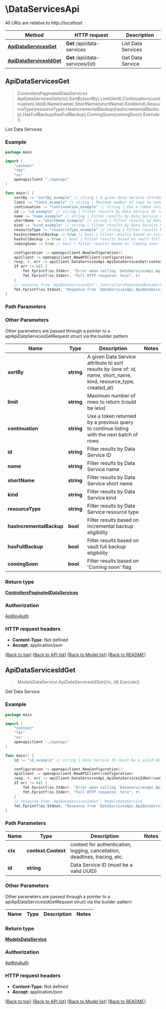 # \DataServicesApi

All URIs are relative to *http://localhost*

Method | HTTP request | Description
------------- | ------------- | -------------
[**ApiDataServicesGet**](DataServicesApi.md#ApiDataServicesGet) | **Get** /api/data-services | List Data Services
[**ApiDataServicesIdGet**](DataServicesApi.md#ApiDataServicesIdGet) | **Get** /api/data-services/{id} | Get Data Service



## ApiDataServicesGet

> ControllersPaginatedDataServices ApiDataServicesGet(ctx).SortBy(sortBy).Limit(limit).Continuation(continuation).Id(id).Name(name).ShortName(shortName).Kind(kind).ResourceType(resourceType).HasIncrementalBackup(hasIncrementalBackup).HasFullBackup(hasFullBackup).ComingSoon(comingSoon).Execute()

List Data Services



### Example

```go
package main

import (
    "context"
    "fmt"
    "os"
    openapiclient "./openapi"
)

func main() {
    sortBy := "sortBy_example" // string | A given Data Service attribute to sort results by (one of: id, name, short_name, kind, resource_type, created_at) (optional)
    limit := "limit_example" // string | Maximum number of rows to return (could be less) (optional)
    continuation := "continuation_example" // string | Use a token returned by a previous query to continue listing with the next batch of rows (optional)
    id := "id_example" // string | Filter results by Data Service ID (optional)
    name := "name_example" // string | Filter results by Data Service name (optional)
    shortName := "shortName_example" // string | Filter results by Data Service short name (optional)
    kind := "kind_example" // string | Filter results by Data Service kind (optional)
    resourceType := "resourceType_example" // string | Filter results by Data Service resource type (optional)
    hasIncrementalBackup := true // bool | Filter results based on incremental backup eligibility (optional)
    hasFullBackup := true // bool | Filter results based on vault full backup eligibility (optional)
    comingSoon := true // bool | Filter results based on 'Coming soon' flag (optional)

    configuration := openapiclient.NewConfiguration()
    apiClient := openapiclient.NewAPIClient(configuration)
    resp, r, err := apiClient.DataServicesApi.ApiDataServicesGet(context.Background()).SortBy(sortBy).Limit(limit).Continuation(continuation).Id(id).Name(name).ShortName(shortName).Kind(kind).ResourceType(resourceType).HasIncrementalBackup(hasIncrementalBackup).HasFullBackup(hasFullBackup).ComingSoon(comingSoon).Execute()
    if err != nil {
        fmt.Fprintf(os.Stderr, "Error when calling `DataServicesApi.ApiDataServicesGet``: %v\n", err)
        fmt.Fprintf(os.Stderr, "Full HTTP response: %v\n", r)
    }
    // response from `ApiDataServicesGet`: ControllersPaginatedDataServices
    fmt.Fprintf(os.Stdout, "Response from `DataServicesApi.ApiDataServicesGet`: %v\n", resp)
}
```

### Path Parameters



### Other Parameters

Other parameters are passed through a pointer to a apiApiDataServicesGetRequest struct via the builder pattern


Name | Type | Description  | Notes
------------- | ------------- | ------------- | -------------
 **sortBy** | **string** | A given Data Service attribute to sort results by (one of: id, name, short_name, kind, resource_type, created_at) | 
 **limit** | **string** | Maximum number of rows to return (could be less) | 
 **continuation** | **string** | Use a token returned by a previous query to continue listing with the next batch of rows | 
 **id** | **string** | Filter results by Data Service ID | 
 **name** | **string** | Filter results by Data Service name | 
 **shortName** | **string** | Filter results by Data Service short name | 
 **kind** | **string** | Filter results by Data Service kind | 
 **resourceType** | **string** | Filter results by Data Service resource type | 
 **hasIncrementalBackup** | **bool** | Filter results based on incremental backup eligibility | 
 **hasFullBackup** | **bool** | Filter results based on vault full backup eligibility | 
 **comingSoon** | **bool** | Filter results based on &#39;Coming soon&#39; flag | 

### Return type

[**ControllersPaginatedDataServices**](ControllersPaginatedDataServices.md)

### Authorization

[ApiKeyAuth](../README.md#ApiKeyAuth)

### HTTP request headers

- **Content-Type**: Not defined
- **Accept**: application/json

[[Back to top]](#) [[Back to API list]](../README.md#documentation-for-api-endpoints)
[[Back to Model list]](../README.md#documentation-for-models)
[[Back to README]](../README.md)


## ApiDataServicesIdGet

> ModelsDataService ApiDataServicesIdGet(ctx, id).Execute()

Get Data Service



### Example

```go
package main

import (
    "context"
    "fmt"
    "os"
    openapiclient "./openapi"
)

func main() {
    id := "id_example" // string | Data Service ID (must be a valid UUID)

    configuration := openapiclient.NewConfiguration()
    apiClient := openapiclient.NewAPIClient(configuration)
    resp, r, err := apiClient.DataServicesApi.ApiDataServicesIdGet(context.Background(), id).Execute()
    if err != nil {
        fmt.Fprintf(os.Stderr, "Error when calling `DataServicesApi.ApiDataServicesIdGet``: %v\n", err)
        fmt.Fprintf(os.Stderr, "Full HTTP response: %v\n", r)
    }
    // response from `ApiDataServicesIdGet`: ModelsDataService
    fmt.Fprintf(os.Stdout, "Response from `DataServicesApi.ApiDataServicesIdGet`: %v\n", resp)
}
```

### Path Parameters


Name | Type | Description  | Notes
------------- | ------------- | ------------- | -------------
**ctx** | **context.Context** | context for authentication, logging, cancellation, deadlines, tracing, etc.
**id** | **string** | Data Service ID (must be a valid UUID) | 

### Other Parameters

Other parameters are passed through a pointer to a apiApiDataServicesIdGetRequest struct via the builder pattern


Name | Type | Description  | Notes
------------- | ------------- | ------------- | -------------


### Return type

[**ModelsDataService**](ModelsDataService.md)

### Authorization

[ApiKeyAuth](../README.md#ApiKeyAuth)

### HTTP request headers

- **Content-Type**: Not defined
- **Accept**: application/json

[[Back to top]](#) [[Back to API list]](../README.md#documentation-for-api-endpoints)
[[Back to Model list]](../README.md#documentation-for-models)
[[Back to README]](../README.md)

